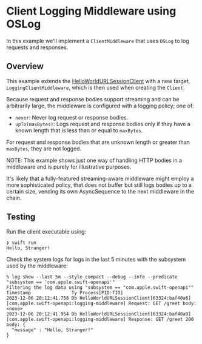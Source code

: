 # Client Logging Middleware using OSLog

In this example we'll implement a `ClientMiddleware` that uses `OSLog` to log
requests and responses.

## Overview

This example extends the [HelloWorldURLSessionClient](../HelloWorldURLSessionClient)
with a new target, `LoggingClientMiddleware`, which is then used when creating
the `Client`.

Because request and response bodies support streaming and can be arbitrarily
large, the middleware is configured with a logging policy; one of:

- `never`: Never log request or response bodies.
- `upTo(maxBytes)`: Logs request and response bodies only if they have a known
    length that is less than or equal to `maxBytes`.

For request and response bodies that are unknown length or greater than
`maxBytes`, they are not logged.

NOTE: This example shows just one way of handling HTTP bodies in a middleware
and is purely for illustrative purposes.

It's likely that a fully-featured streaming-aware middleware might employ
a more sophisticated policy, that does not buffer but still logs bodies up to
a certain size, vending its own AsyncSequence to the next middleware in the
chain.

## Testing

Run the client executable using:

```console
❯ swift run
Hello, Stranger!
```

Check the system logs for logs in the last 5 minutes with the subsystem used
by the middleware:

```console
% log show --last 5m --style compact --debug --info --predicate "subsystem == 'com.apple.swift-openapi'"
Filtering the log data using "subsystem == "com.apple.swift-openapi""
Timestamp               Ty Process[PID:TID]
2023-12-06 20:12:41.758 Db HelloWorldURLSessionClient[63324:baf40a6] [com.apple.swift-openapi:logging-middleware] Request: GET /greet body: <none>
2023-12-06 20:12:41.954 Db HelloWorldURLSessionClient[63324:baf40a9] [com.apple.swift-openapi:logging-middleware] Response: GET /greet 200  body: {
  "message" : "Hello, Stranger!"
}
```

